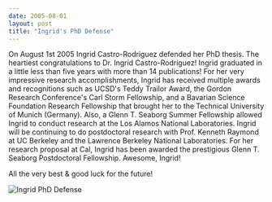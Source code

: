 ```yaml
---
date: 2005-08-01
layout: post
title: "Ingrid's PhD Defense"
---
```


On August 1st 2005 Ingrid Castro-Rodriguez defended her PhD thesis. 
The heartiest congratulations to Dr. Ingrid Castro-Rodriguez! 
Ingrid graduated in a little less than five years with more than 14 publications! 
For her very impressive research accomplishments, Ingrid has received multiple awards and recognitions such as UCSD's Teddy Trailor Award, the Gordon Research Conference's Carl Storm Fellowship, and a Bavarian Science Foundation Research Fellowship that brought her to the Technical University of Munich (Germany).
Also, a Glenn T. Seaborg Summer Fellowship allowed Ingrid to conduct research at the Los Alamos National Laboratories. 
Ingrid will be continuing to do postdoctoral research with Prof. Kenneth Raymond at UC Berkeley and the Lawrence Berkeley National Laboratories. 
For her research proposal at Cal, Ingrid has been awarded the prestigious Glenn T. Seaborg Postdoctoral Fellowship. 
Awesome, Ingrid! 

All the very best & good luck for the future! 

![Ingrid PhD Defense](img/IngridsPhD.jpg)